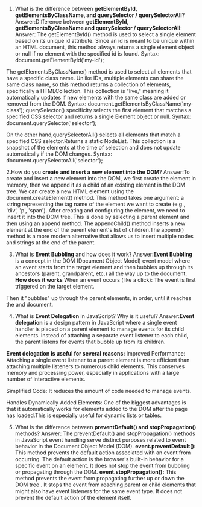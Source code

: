 1. What is the difference between **getElementById, getElementsByClassName, and querySelector / querySelectorAll**?
Answer:Difference between **getElementById, getElementsByClassName and querySelector / querySelectorAll**:
Answer: The getElementById() method is used to select a single element based on its unique id attribute. Since an id is meant to be unique within an HTML document, this method always returns a single element object or null if no element with the specified id is found.
Syntax: document.getElementById('my-id');

The getElementsByClassName() method is used to select all elements that have a specific class name. Unlike IDs, multiple elements can share the same class name, so this method returns a collection of elements, specifically a HTMLCollection. This collection is "live," meaning it automatically updates if new elements with the same class are added or removed from the DOM.
Syntax: document.getElementsByClassName('my-class');
querySelector() specificity selects the first element that matches a specified CSS selector and returns a single Element object or null.
Syntax: document.querySelector('selector');

On the other hand,querySelectorAll() selects all elements that match a specified CSS selector.Returns a static NodeList. This collection is a snapshot of the elements at the time of selection and does not update automatically if the DOM changes.
Syntax: document.querySelectorAll('selector');

2.How do you **create and insert a new element into the DOM**? 
Answer:To create and insert a new element into the DOM, we first create the element in memory, then we append it as a child of an existing element in the DOM tree.
We can create a new HTML element using the document.createElement() method. This method takes one argument: a string representing the tag name of the element we want to create (e.g., 'div', 'p', 'span').
After creating and configuring the element, we need to insert it into the DOM tree. This is done by selecting a parent element and then using an append method.
The appendChild() method inserts a new element at the end of the parent element's list of children.The append() method is a more modern alternative that allows us to insert multiple nodes and strings at the end of the parent.

3. What is **Event Bubbling** and how does it work?
Answer:**Event Bubbling** is a concept in the DOM (Document Object Model) event model where an event starts from the target element and then bubbles up through its ancestors (parent, grandparent, etc.) all the way up to the document.
**How does it works**
When an event occurs (like a click):
The event is first triggered on the target element.

Then it "bubbles" up through the parent elements, in order, until it reaches the <html> and document.

4. What is **Event Delegation** in JavaScript? Why is it useful?
Answer:**Event delegation** is a design pattern in JavaScript where a single event handler is placed on a parent element to manage events for its child elements. Instead of attaching a separate event listener to each child, the parent listens for events that bubble up from its children.

**Event delegation is useful for several reasons:**
Improved Performance: Attaching a single event listener to a parent element is more efficient than attaching multiple listeners to numerous child elements. This conserves memory and processing power, especially in applications with a large number of interactive elements.

Simplified Code: It reduces the amount of code needed to manage events. 

Handles Dynamically Added Elements: One of the biggest advantages is that it automatically works for elements added to the DOM after the page has loaded.This is especially useful for dynamic lists or tables.

5. What is the difference between **preventDefault() and stopPropagation()** methods?
Answer: The preventDefault() and stopPropagation() methods in JavaScript event handling serve distinct purposes related to event behavior in the Document Object Model (DOM).
**event.preventDefault():**
This method prevents the default action associated with an event from occurring.
The default action is the browser's built-in behavior for a specific event on an element.
It does not stop the event from bubbling or propagating through the DOM.
**event.stopPropagation():**
This method prevents the event from propagating further up or down the DOM tree .
It stops the event from reaching parent or child elements that might also have event listeners for the same event type.
It does not prevent the default action of the element itself.
